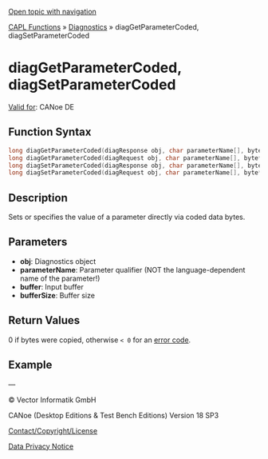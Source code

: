 [Open topic with navigation](../../../../../CANoeDEFamily.htm#Topics/CAPLFunctions/Diagnostics/Functions/CAPLfunctionDiagGetParameterCoded.md)

[CAPL Functions](../../CAPLfunctions.md) » [Diagnostics](../CAPLfunctionsDiagnosticsOverview.md) » diagGetParameterCoded, diagSetParameterCoded

# diagGetParameterCoded, diagSetParameterCoded

[Valid for](../../../Shared/FeatureAvailability.md): CANoe DE

## Function Syntax

```c
long diagGetParameterCoded(diagResponse obj, char parameterName[], byte* buffer, dword bufferSize);
long diagGetParameterCoded(diagRequest obj, char parameterName[], byte* buffer, dword bufferSize);
long diagSetParameterCoded(diagResponse obj, char parameterName[], byte* buffer, dword bufferSize);
long diagSetParameterCoded(diagRequest obj, char parameterName[], byte* buffer, dword bufferSize);
```

## Description

Sets or specifies the value of a parameter directly via coded data bytes.

## Parameters

- **obj**: Diagnostics object
- **parameterName**: Parameter qualifier (NOT the language-dependent name of the parameter!)
- **buffer**: Input buffer
- **bufferSize**: Buffer size

## Return Values

0 if bytes were copied, otherwise `< 0` for an [error code](../CAPLfunctionsDiagnosticsErrorCode.md).

## Example

—

© Vector Informatik GmbH

CANoe (Desktop Editions & Test Bench Editions) Version 18 SP3

[Contact/Copyright/License](../../../Shared/ContactCopyrightLicense.md)

[Data Privacy Notice](https://www.vector.com/int/en/company/get-info/privacy-policy/)